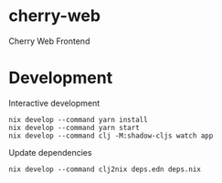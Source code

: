 # cherry-web
Cherry Web Frontend

# Development

Interactive development
```
nix develop --command yarn install
nix develop --command yarn start
nix develop --command clj -M:shadow-cljs watch app
```

Update dependencies

```
nix develop --command clj2nix deps.edn deps.nix
```
